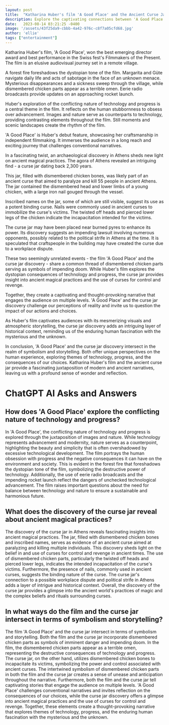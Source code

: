 ```yaml
---
layout: post
title:  "Katharina Huber's film 'A Good Place' and the Ancient Curse Jar Discovery: Intersections of Symbolism and Storytelling"
description: Explore the captivating connections between 'A Good Place', an award-winning film by Katharina Huber, and the discovery of an ancient curse jar in Athens.
date:   2023-08-14 03:21:25 -0400
image: '/assets/43f25da9-cbbb-4a42-976c-c8f7a05cfd68.jpg'
author: 'ellie'
tags: ["entertainment"]
---
```


Katharina Huber's film, 'A Good Place', won the best emerging director award and best performance in the Swiss fest's Filmmakers of the Present. The film is an elusive audiovisual journey set in a remote village.

A forest fire foreshadows the dystopian tone of the film. Margarita and Güte navigate daily life and acts of sabotage in the face of an unknown menace. Mysterious disappearances and a sickness sweep through the village, while dismembered chicken parts appear as a terrible omen. Eerie radio broadcasts provide updates on an approaching rocket launch.

Huber's exploration of the conflicting nature of technology and progress is a central theme in the film. It reflects on the human stubbornness to obsess over advancement. Images and nature serve as counterparts to technology, providing contrasting elements throughout the film. Still moments and scenic landscapes create the rhythm of the film.

'A Good Place' is Huber's debut feature, showcasing her craftsmanship in independent filmmaking. It immerses the audience in a long reach and exciting journey that challenges conventional narratives.

In a fascinating twist, an archaeological discovery in Athens sheds new light on ancient magical practices. The agora of Athens revealed an intriguing find - a curse jar dating back 2,300 years.

This jar, filled with dismembered chicken bones, was likely part of an ancient curse that aimed to paralyze and kill 55 people in ancient Athens. The jar contained the dismembered head and lower limbs of a young chicken, with a large iron nail gouged through the vessel.

Inscribed names on the jar, some of which are still visible, suggest its use as a potent binding curse. Nails were commonly used in ancient curses to immobilize the curse's victims. The twisted off heads and pierced lower legs of the chicken indicate the incapacitation intended for the victims.

The curse jar may have been placed near burned pyres to enhance its power. Its discovery suggests an impending lawsuit involving numerous opponents, possibly related to the political strife in Athens at the time. It is speculated that craftspeople in the building may have created the curse due to a workplace dispute.

These two seemingly unrelated events - the film 'A Good Place' and the curse jar discovery - share a common thread of dismembered chicken parts serving as symbols of impending doom. While Huber's film explores the dystopian consequences of technology and progress, the curse jar provides insight into ancient magical practices and the use of curses for control and revenge.

Together, they create a captivating and thought-provoking narrative that engages the audience on multiple levels. 'A Good Place' and the curse jar discovery challenge our perceptions of reality and invite us to question the impact of our actions and choices.

As Huber's film captivates audiences with its mesmerizing visuals and atmospheric storytelling, the curse jar discovery adds an intriguing layer of historical context, reminding us of the enduring human fascination with the mysterious and the unknown.

In conclusion, 'A Good Place' and the curse jar discovery intersect in the realm of symbolism and storytelling. Both offer unique perspectives on the human experience, exploring themes of technology, progress, and the consequences of our choices. Katharina Huber's film and the ancient curse jar provide a fascinating juxtaposition of modern and ancient narratives, leaving us with a profound sense of wonder and reflection.


# ChatGPT AI Asks and Answers
## How does 'A Good Place' explore the conflicting nature of technology and progress?
In 'A Good Place', the conflicting nature of technology and progress is explored through the juxtaposition of images and nature. While technology represents advancement and modernity, nature serves as a counterpoint, highlighting the beauty and simplicity that is often overshadowed by excessive technological development. The film portrays the human obsession with progress and the negative consequences it can have on the environment and society. This is evident in the forest fire that foreshadows the dystopian tone of the film, symbolizing the destructive power of technology. Additionally, the use of eerie radio broadcasts and the impending rocket launch reflect the dangers of unchecked technological advancement. The film raises important questions about the need for balance between technology and nature to ensure a sustainable and harmonious future.

## What does the discovery of the curse jar reveal about ancient magical practices?
The discovery of the curse jar in Athens reveals fascinating insights into ancient magical practices. The jar, filled with dismembered chicken bones and inscribed names, serves as evidence of an ancient curse aimed at paralyzing and killing multiple individuals. This discovery sheds light on the belief in and use of curses for control and revenge in ancient times. The use of dismembered chicken parts, particularly the twisted off heads and pierced lower legs, indicates the intended incapacitation of the curse's victims. Furthermore, the presence of nails, commonly used in ancient curses, suggests the binding nature of the curse. The curse jar's connection to a possible workplace dispute and political strife in Athens adds a layer of intrigue and historical context. Overall, the discovery of the curse jar provides a glimpse into the ancient world's practices of magic and the complex beliefs and rituals surrounding curses.

## In what ways do the film and the curse jar intersect in terms of symbolism and storytelling?
The film 'A Good Place' and the curse jar intersect in terms of symbolism and storytelling. Both the film and the curse jar incorporate dismembered chicken parts as symbols of imminent danger and impending doom. In the film, the dismembered chicken parts appear as a terrible omen, representing the destructive consequences of technology and progress. The curse jar, on the other hand, utilizes dismembered chicken bones to incapacitate its victims, symbolizing the power and control associated with ancient curses. The intertwined symbolism of dismembered chicken parts in both the film and the curse jar creates a sense of unease and anticipation throughout the narrative. Furthermore, both the film and the curse jar tell captivating stories that engage the audience on multiple levels. 'A Good Place' challenges conventional narratives and invites reflection on the consequences of our choices, while the curse jar discovery offers a glimpse into ancient magical practices and the use of curses for control and revenge. Together, these elements create a thought-provoking narrative that explores themes of technology, progress, and the enduring human fascination with the mysterious and the unknown.

